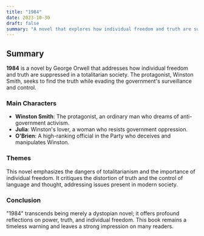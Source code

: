 ```yaml
---
title: "1984"
date: 2023-10-30
draft: false
summary: "A novel that explores how individual freedom and truth are suppressed in a totalitarian society."
---
```


## Summary

**1984** is a novel by George Orwell that addresses how individual freedom and truth are suppressed in a totalitarian society. The protagonist, Winston Smith, seeks to find the truth while evading the government's surveillance and control.

### Main Characters

- **Winston Smith**: The protagonist, an ordinary man who dreams of anti-government activism.
- **Julia**: Winston's lover, a woman who resists government oppression.
- **O'Brien**: A high-ranking official in the Party who deceives and manipulates Winston.

### Themes

This novel emphasizes the dangers of totalitarianism and the importance of individual freedom. It critiques the distortion of truth and the control of language and thought, addressing issues present in modern society.

### Conclusion

"1984" transcends being merely a dystopian novel; it offers profound reflections on power, truth, and individual freedom. This book remains a timeless warning and leaves a strong impression on many readers.
